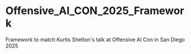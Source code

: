 # Offensive_AI_CON_2025_Framework
Framework to match Kurtis Shelton's talk at Offensive AI Con in San Diego 2025
